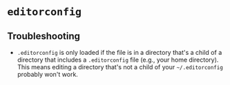 # `editorconfig`

## Troubleshooting

- `.editorconfig` is only loaded if the file is in a directory that's a child of a directory that includes a `.editorconfig` file (e.g., your home directory). This means editing a directory that's not a child of your `~/.editorconfig` probably won't work.
